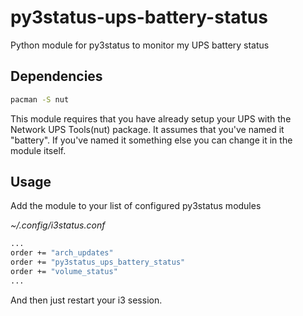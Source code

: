 # py3status-ups-battery-status
Python module for py3status to monitor my UPS battery status

## Dependencies

``` bash
pacman -S nut
```

This module requires that you have already setup your UPS with the Network UPS Tools(nut) package.
It assumes that you've named it "battery". If you've named it something else you can 
change it in the module itself.


## Usage
Add the module to your list of configured py3status modules

*~/.config/i3status.conf*
``` bash
...
order += "arch_updates"
order += "py3status_ups_battery_status"
order += "volume_status"
...

```
And then just restart your i3 session.
